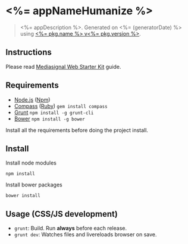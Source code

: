 # <%= appNameHumanize %>

> <%= appDescription %>. Generated on <%= (generatorDate) %> using [<%= pkg.name %> v<%= pkg.version %>](<%= (generatorRepository) %>).

## Instructions 

Please read [Mediasignal Web Starter Kit](https://bitbucket.org/mediasignal/mediasignal-web-starter-kit) guide.

## Requirements

* [Node.js](http://nodejs.org/) ([Npm](https://www.npmjs.org/)) 
* [Compass](http://compass-style.org/) ([Ruby](https://www.ruby-lang.org/en/)) `gem install compass`
* [Grunt](http://gruntjs.com/) `npm install -g grunt-cli`
* [Bower](http://bower.io/) `npm install -g bower`

Install all the requirements before doing the project install.

## Install

Install node modules
  
    npm install

Install bower packages
  
    bower install

## Usage (CSS/JS development)

* `grunt`: Build. Run **always** before each release.
* `grunt dev`: Watches files and livereloads browser on save.
